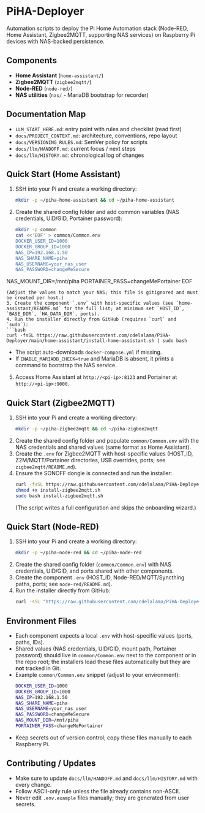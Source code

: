 # PiHA-Deployer

Automation scripts to deploy the Pi Home Automation stack (Node-RED, Home Assistant, Zigbee2MQTT, supporting NAS services) on Raspberry Pi devices with NAS-backed persistence.

## Components
- **Home Assistant** (`home-assistant/`)
- **Zigbee2MQTT** (`zigbee2mqtt/`)
- **Node-RED** (`node-red/`)
- **NAS utilities** (`nas/` - MariaDB bootstrap for recorder)

## Documentation Map
- `LLM_START_HERE.md`: entry point with rules and checklist (read first)
- `docs/PROJECT_CONTEXT.md`: architecture, conventions, repo layout
- `docs/VERSIONING_RULES.md`: SemVer policy for scripts
- `docs/llm/HANDOFF.md`: current focus / next steps
- `docs/llm/HISTORY.md`: chronological log of changes

## Quick Start (Home Assistant)
1. SSH into your Pi and create a working directory:
   ```bash
   mkdir -p ~/piha-home-assistant && cd ~/piha-home-assistant
   ```
2. Create the shared config folder and add common variables (NAS credentials, UID/GID, Portainer password):
   ```bash
   mkdir -p common
   cat <<'EOF' > common/Common.env
   DOCKER_USER_ID=1000
   DOCKER_GROUP_ID=1000
   NAS_IP=192.168.1.50
   NAS_SHARE_NAME=piha
   NAS_USERNAME=your_nas_user
   NAS_PASSWORD=changeMeSecure
  NAS_MOUNT_DIR=/mnt/piha
   PORTAINER_PASS=changeMePortainer
   EOF
   ```
   (Adjust the values to match your NAS; this file is gitignored and must be created per host.)
3. Create the component `.env` with host-specific values (see `home-assistant/README.md` for the full list; at minimum set `HOST_ID`, `BASE_DIR`, `HA_DATA_DIR`, ports).
4. Run the installer directly from GitHub (requires `curl` and `sudo`):
   ```bash
   curl -fsSL https://raw.githubusercontent.com/cdelalama/PiHA-Deployer/main/home-assistant/install-home-assistant.sh | sudo bash
   ```
   - The script auto-downloads `docker-compose.yml` if missing.
   - If `ENABLE_MARIADB_CHECK=true` and MariaDB is absent, it prints a command to bootstrap the NAS service.
5. Access Home Assistant at `http://<pi-ip>:8123` and Portainer at `http://<pi-ip>:9000`.

## Quick Start (Zigbee2MQTT)
1. SSH into your Pi and create a working directory:
   ```bash
   mkdir -p ~/piha-zigbee2mqtt && cd ~/piha-zigbee2mqtt
   ```
2. Create the shared config folder and populate `common/Common.env` with the NAS credentials and shared values (same format as Home Assistant).
3. Create the `.env` for Zigbee2MQTT with host-specific values (HOST_ID, Z2M/MQTT/Portainer directories, USB overrides, ports; see `zigbee2mqtt/README.md`).
4. Ensure the SONOFF dongle is connected and run the installer:
   ```bash
   curl -fsSL https://raw.githubusercontent.com/cdelalama/PiHA-Deployer/main/zigbee2mqtt/install-zigbee2mqtt.sh -o install-zigbee2mqtt.sh
   chmod +x install-zigbee2mqtt.sh
   sudo bash install-zigbee2mqtt.sh
   ```
   (The script writes a full configuration and skips the onboarding wizard.)

## Quick Start (Node-RED)
1. SSH into your Pi and create a working directory:
   ```bash
   mkdir -p ~/piha-node-red && cd ~/piha-node-red
   ```
2. Create the shared config folder (`common/Common.env`) with NAS credentials, UID/GID, and ports shared with other components.
3. Create the component `.env` (HOST_ID, Node-RED/MQTT/Syncthing paths, ports; see `node-red/README.md`).
4. Run the installer directly from GitHub:
   ```bash
   curl -sSL "https://raw.githubusercontent.com/cdelalama/PiHA-Deployer/main/node-red/install-node-red.sh" | bash
   ```

## Environment Files
- Each component expects a local `.env` with host-specific values (ports, paths, IDs).
- Shared values (NAS credentials, UID/GID, mount path, Portainer password) should live in `common/Common.env` next to the component or in the repo root; the installers load these files automatically but they are **not** tracked in Git.
- Example `common/Common.env` snippet (adjust to your environment):
  ```bash
  DOCKER_USER_ID=1000
  DOCKER_GROUP_ID=1000
  NAS_IP=192.168.1.50
  NAS_SHARE_NAME=piha
  NAS_USERNAME=your_nas_user
  NAS_PASSWORD=changeMeSecure
  NAS_MOUNT_DIR=/mnt/piha
  PORTAINER_PASS=changeMePortainer
  ```
- Keep secrets out of version control; copy these files manually to each Raspberry Pi.

## Contributing / Updates
- Make sure to update `docs/llm/HANDOFF.md` and `docs/llm/HISTORY.md` with every change.
- Follow ASCII-only rule unless the file already contains non-ASCII.
- Never edit `.env.example` files manually; they are generated from user secrets.
